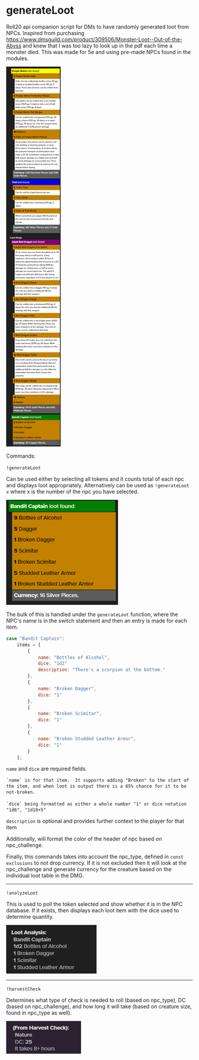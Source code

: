# generateLoot
 Roll20 api companion script for DMs to have randomly generated loot from NPCs.  Inspired from purchasing https://www.dmsguild.com/product/309506/Monster-Loot--Out-of-the-Abyss and knew that I was too lazy to look up in the pdf each time a monster died.  This was made for 5e and using pre-made NPCs found in the modules.

![alt text](example.png)

Commands:

`!generateLoot`

Can be used either by selecting all tokens and it counts total of each npc and displays loot appropriately.  Alternatively can be used as `!generateLoot x` where x is the number of the npc you have selected. 

![alt text](multipleofsame.png)

The bulk of this is handled under the `generateLoot` function, where the NPC's name is in the switch statement and then an entry is made for each item.

```javascript
case "Bandit Captain":
    items = [
        {
            name: "Bottles of Alcohol",
            dice: "1d2"
            description: "There's a scorpion at the bottom."
        },
        {
            name: "Broken Dagger",
            dice: "1"
        },
        {
            name: "Broken Scimitar",
            dice: "1"
        },
        {
            name: "Broken Studded Leather Armor",
            dice: "1"
        }
    ];
```

`name` and `dice` are required fields.

    `name` is for that item.  It supports adding "Broken" to the start of the item, and when loot is output there is a 65% chance for it to be not-broken.

    `dice` being formatted as either a whole number "1" or dice notation "1d6", "1d10+5"

`description` is optional and provides further context to the player for that item

Additionally, will format the color of the header of npc based on npc_challenge.

Finally, this commands takes into account the npc_type, defined in `const exclusions` to not drop currency.  If it is not excluded then it will look at the npc_challenge and generate currency for the creature based on the individual loot table in the DMG.

---

`!analyzeLoot`

This is used to poll the token selected and show whether it is in the NPC database. If it exists, then displays each loot item with the dice used to determine quantity.

![alt text](analyzeexample.png)

---

`!harvestCheck`

Determines what type of check is needed to roll (based on npc_type), DC (based on npc_challenge), and how long it will take (based on creature size, found in npc_type as well).

![alt text](examplecheck.png)